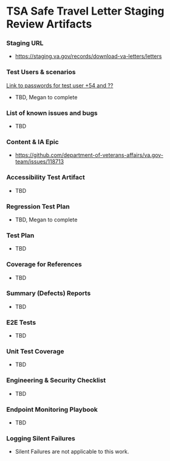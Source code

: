 # TSA Safe Travel Letter Staging Review Artifacts  

### Staging URL
- https://staging.va.gov/records/download-va-letters/letters

### Test Users & scenarios
[Link to passwords for test user +54 and ??](https://github.com/department-of-veterans-affairs/va.gov-team-sensitive/blob/master/Administrative/vagov-users/mvi-staging-users.csv)
- TBD, Megan to complete

### List of known issues and bugs
- TBD

### Content & IA Epic
- https://github.com/department-of-veterans-affairs/va.gov-team/issues/118713
  
### Accessibility Test Artifact
- TBD

### Regression Test Plan
- TBD, Megan to complete

### Test Plan
- TBD

### Coverage for References
- TBD

### Summary (Defects) Reports
- TBD

### E2E Tests
- TBD

### Unit Test Coverage
- TBD

### Engineering & Security Checklist
- TBD
  
### Endpoint Monitoring Playbook
- TBD

### Logging Silent Failures
- Silent Failures are not applicable to this work. 
